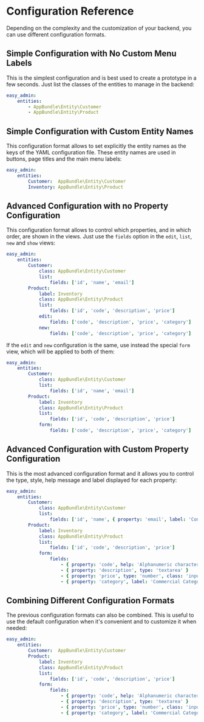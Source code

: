 Configuration Reference
=======================

Depending on the complexity and the customization of your backend, you can use
different configuration formats.

Simple Configuration with No Custom Menu Labels
-----------------------------------------------

This is the simplest configuration and is best used to create a prototype in a
few seconds. Just list the classes of the entities to manage in the backend:

```yaml
easy_admin:
    entities:
        - AppBundle\Entity\Customer
        - AppBundle\Entity\Product
```

Simple Configuration with Custom Entity Names
---------------------------------------------

This configuration format allows to set explicitly the entity names as the
keys of the YAML configuration file. These entity names are used in buttons,
page titles and the main menu labels:

```yaml
easy_admin:
    entities:
        Customer:  AppBundle\Entity\Customer
        Inventory: AppBundle\Entity\Product
```

Advanced Configuration with no Property Configuration
-----------------------------------------------------

This configuration format allows to control which properties, and in which
order, are shown in the views. Just use the `fields` option in the `edit`,
`list`, `new` and `show` views:

```yaml
easy_admin:
    entities:
        Customer:
            class: AppBundle\Entity\Customer
            list:
                fields: ['id', 'name', 'email']
        Product:
            label: Inventory
            class: AppBundle\Entity\Product
            list:
                fields: ['id', 'code', 'description', 'price']
            edit:
                fields: ['code', 'description', 'price', 'category']
            new:
                fields: ['code', 'description', 'price', 'category']
```

If the `edit` and `new` configuration is the same, use instead the special
`form` view, which will be applied to both of them:

```yaml
easy_admin:
    entities:
        Customer:
            class: AppBundle\Entity\Customer
            list:
                fields: ['id', 'name', 'email']
        Product:
            label: Inventory
            class: AppBundle\Entity\Product
            list:
                fields: ['id', 'code', 'description', 'price']
            form:
                fields: ['code', 'description', 'price', 'category']
```

Advanced Configuration with Custom Property Configuration
---------------------------------------------------------

This is the most advanced configuration format and it allows you to control the
type, style, help message and label displayed for each property:

```yaml
easy_admin:
    entities:
        Customer:
            class: AppBundle\Entity\Customer
            list:
                fields: ['id', 'name', { property: 'email', label: 'Contact Info' }]
        Product:
            label: Inventory
            class: AppBundle\Entity\Product
            list:
                fields: ['id', 'code', 'description', 'price']
            form:
                fields:
                    - { property: 'code', help: 'Alphanumeric characters only' }
                    - { property: 'description', type: 'textarea' }
                    - { property: 'price', type: 'number', class: 'input-lg' }
                    - { property: 'category', label: 'Commercial Category' }
```

Combining Different Configuration Formats
-----------------------------------------

The previous configuration formats can also be combined. This is useful to use
the default configuration when it's convenient and to customize it when needed:

```yaml
easy_admin:
    entities:
        Customer:  AppBundle\Entity\Customer
        Product:
            label: Inventory
            class: AppBundle\Entity\Product
            list:
                fields: ['id', 'code', 'description', 'price']
            form:
                fields:
                    - { property: 'code', help: 'Alphanumeric characters only' }
                    - { property: 'description', type: 'textarea' }
                    - { property: 'price', type: 'number', class: 'input-lg' }
                    - { property: 'category', label: 'Commercial Category' }
```
